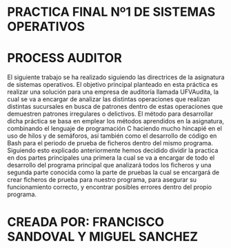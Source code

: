 # PRACTICA FINAL Nº1 DE SISTEMAS OPERATIVOS
# PROCESS AUDITOR

   El siguiente trabajo se ha realizado siguiendo las directrices de la asignatura de sistemas
    operativos. El objetivo principal planteado en esta práctica es realizar una solución para una
    empresa de auditoría llamada UFVAudita, la cual se va a encargar de analizar las distintas
    operaciones que realizan distintas sucursales en busca de patrones dentro de estas
    operaciones que demuestren patrones irregulares o delictivos. El método para desarrollar
    dicha práctica se basa en emplear los métodos aprendidos en la asignatura, combinando el
    lenguaje de programación C haciendo mucho hincapié en el uso de hilos y de semáforos, así
    también como el desarrollo de código en Bash para el periodo de prueba de ficheros dentro
    del mismo programa. Siguiendo esto explicado anteriormente hemos decidido dividir la
    practica en dos partes principales una primera la cual se va a encargar de todo el desarrollo
    del programa principal que analizará todos los ficheros y una segunda parte conocida como la
    parte de pruebas la cual se encargará de crear ficheros de prueba para nuestro programa,
    para asegurar su funcionamiento correcto, y encontrar posibles errores dentro del propio
    programa. 




# CREADA POR: FRANCISCO SANDOVAL Y MIGUEL SANCHEZ